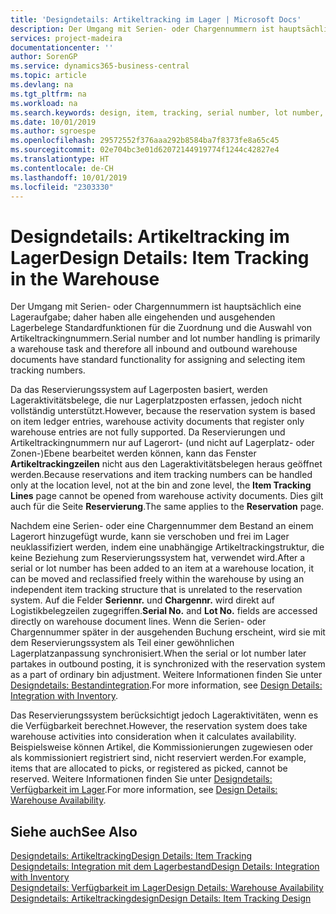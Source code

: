 ```yaml
---
title: 'Designdetails: Artikeltracking im Lager | Microsoft Docs'
description: Der Umgang mit Serien- oder Chargennummern ist hauptsächlich eine Lageraufgabe; daher haben alle eingehenden und ausgehenden Lagerbelege Standardfunktionen für die Zuordnung und die Auswahl von Artikeltrackingnummern. Da das Reservierungssystem auf Lagerposten basiert, werden Lageraktivitätsbelege, die nur Lagerplatzposten erfassen, jedoch nicht vollständig unterstützt.
services: project-madeira
documentationcenter: ''
author: SorenGP
ms.service: dynamics365-business-central
ms.topic: article
ms.devlang: na
ms.tgt_pltfrm: na
ms.workload: na
ms.search.keywords: design, item, tracking, serial number, lot number, outbound documents
ms.date: 10/01/2019
ms.author: sgroespe
ms.openlocfilehash: 29572552f376aaa292b8584ba7f8373fe8a65c45
ms.sourcegitcommit: 02e704bc3e01d62072144919774f1244c42827e4
ms.translationtype: HT
ms.contentlocale: de-CH
ms.lasthandoff: 10/01/2019
ms.locfileid: "2303330"
---
```

# <a name="design-details-item-tracking-in-the-warehouse"></a><span data-ttu-id="f17a5-104">Designdetails: Artikeltracking im Lager</span><span class="sxs-lookup"><span data-stu-id="f17a5-104">Design Details: Item Tracking in the Warehouse</span></span>
<span data-ttu-id="f17a5-105">Der Umgang mit Serien- oder Chargennummern ist hauptsächlich eine Lageraufgabe; daher haben alle eingehenden und ausgehenden Lagerbelege Standardfunktionen für die Zuordnung und die Auswahl von Artikeltrackingnummern.</span><span class="sxs-lookup"><span data-stu-id="f17a5-105">Serial number and lot number handling is primarily a warehouse task and therefore all inbound and outbound warehouse documents have standard functionality for assigning and selecting item tracking numbers.</span></span>  

<span data-ttu-id="f17a5-106">Da das Reservierungssystem auf Lagerposten basiert, werden Lageraktivitätsbelege, die nur Lagerplatzposten erfassen, jedoch nicht vollständig unterstützt.</span><span class="sxs-lookup"><span data-stu-id="f17a5-106">However, because the reservation system is based on item ledger entries, warehouse activity documents that register only warehouse entries are not fully supported.</span></span> <span data-ttu-id="f17a5-107">Da Reservierungen und Artikeltrackingnummern nur auf Lagerort- (und nicht auf Lagerplatz- oder Zonen-)Ebene bearbeitet werden können, kann das Fenster **Artikeltrackingzeilen** nicht aus den Lageraktivitätsbelegen heraus geöffnet werden.</span><span class="sxs-lookup"><span data-stu-id="f17a5-107">Because reservations and item tracking numbers can be handled only at the location level, not at the bin and zone level, the **Item Tracking Lines** page cannot be opened from warehouse activity documents.</span></span> <span data-ttu-id="f17a5-108">Dies gilt auch für die Seite **Reservierung**.</span><span class="sxs-lookup"><span data-stu-id="f17a5-108">The same applies to the **Reservation** page.</span></span>  

<span data-ttu-id="f17a5-109">Nachdem eine Serien- oder eine Chargennummer dem Bestand an einem Lagerort hinzugefügt wurde, kann sie verschoben und frei im Lager neuklassifiziert werden, indem eine unabhängige Artikeltrackingstruktur, die keine Beziehung zum Reservierungssystem hat, verwendet wird.</span><span class="sxs-lookup"><span data-stu-id="f17a5-109">After a serial or lot number has been added to an item at a warehouse location, it can be moved and reclassified freely within the warehouse by using an independent item tracking structure that is unrelated to the reservation system.</span></span> <span data-ttu-id="f17a5-110">Auf die Felder **Seriennr.** und **Chargennr.** wird direkt auf Logistikbelegzeilen zugegriffen.</span><span class="sxs-lookup"><span data-stu-id="f17a5-110">**Serial No.** and **Lot No.** fields are accessed directly on warehouse document lines.</span></span> <span data-ttu-id="f17a5-111">Wenn die Serien- oder Chargennummer später in der ausgehenden Buchung erscheint, wird sie mit dem Reservierungssystem als Teil einer gewöhnlichen Lagerplatzanpassung synchronisiert.</span><span class="sxs-lookup"><span data-stu-id="f17a5-111">When the serial or lot number later partakes in outbound posting, it is synchronized with the reservation system as a part of ordinary bin adjustment.</span></span> <span data-ttu-id="f17a5-112">Weitere Informationen finden Sie unter [Designdetails: Bestandintegration](design-details-integration-with-inventory.md).</span><span class="sxs-lookup"><span data-stu-id="f17a5-112">For more information, see [Design Details: Integration with Inventory](design-details-integration-with-inventory.md).</span></span>  

<span data-ttu-id="f17a5-113">Das Reservierungssystem berücksichtigt jedoch Lageraktivitäten, wenn es die Verfügbarkeit berechnet.</span><span class="sxs-lookup"><span data-stu-id="f17a5-113">However, the reservation system does take warehouse activities into consideration when it calculates availability.</span></span> <span data-ttu-id="f17a5-114">Beispielsweise können Artikel, die Kommissionierungen zugewiesen oder als kommissioniert registriert sind, nicht reserviert werden.</span><span class="sxs-lookup"><span data-stu-id="f17a5-114">For example, items that are allocated to picks, or registered as picked, cannot be reserved.</span></span> <span data-ttu-id="f17a5-115">Weitere Informationen finden Sie unter [Designdetails: Verfügbarkeit im Lager](design-details-availability-in-the-warehouse.md).</span><span class="sxs-lookup"><span data-stu-id="f17a5-115">For more information, see [Design Details: Warehouse Availability](design-details-availability-in-the-warehouse.md).</span></span>

## <a name="see-also"></a><span data-ttu-id="f17a5-116">Siehe auch</span><span class="sxs-lookup"><span data-stu-id="f17a5-116">See Also</span></span>  
[<span data-ttu-id="f17a5-117">Designdetails: Artikeltracking</span><span class="sxs-lookup"><span data-stu-id="f17a5-117">Design Details: Item Tracking</span></span>](design-details-item-tracking.md)  
[<span data-ttu-id="f17a5-118">Designdetails: Integration mit dem Lagerbestand</span><span class="sxs-lookup"><span data-stu-id="f17a5-118">Design Details: Integration with Inventory</span></span>](design-details-integration-with-inventory.md)  
[<span data-ttu-id="f17a5-119">Designdetails: Verfügbarkeit im Lager</span><span class="sxs-lookup"><span data-stu-id="f17a5-119">Design Details: Warehouse Availability</span></span>](design-details-availability-in-the-warehouse.md)  
[<span data-ttu-id="f17a5-120">Designdetails: Artikeltrackingdesign</span><span class="sxs-lookup"><span data-stu-id="f17a5-120">Design Details: Item Tracking Design</span></span>](design-details-item-tracking-design.md)
